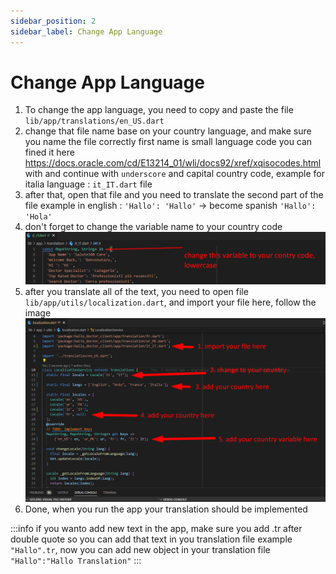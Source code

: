 ```yaml
---
sidebar_position: 2
sidebar_label: Change App Language
---
```


# Change App Language

1. To change the app language, you need to copy and paste the file `lib/app/translations/en_US.dart`
2. change that file name base on your country language, and make sure you name the file correctly first name is small language code 
   you can fined it here <https://docs.oracle.com/cd/E13214_01/wli/docs92/xref/xqisocodes.html>
   with and continue with `underscore` and capital country code, example for italia language : `it_IT.dart` file
3. after that, open that file and you need to translate the second part of the file example in english : `'Hallo': 'Hallo'` -> become spanish `'Hallo': 'Hola'`
4. don't forget to change the variable name to your country code
   ![Image](assets/lowercase.png)
5. after you translate all of the text, you need to open file `lib/app/utils/localization.dart`, and import your file here, follow the image
   ![Image](assets/country%20variable.png)
6. Done, when you run the app your translation should be implemented

:::info
if you wanto add new text in the app, make sure you add .tr after double quote so you can add that text in you translation file example `"Hallo".tr`, now you can add new object 
in your translation file `"Hallo":"Hallo Translation"`
:::

